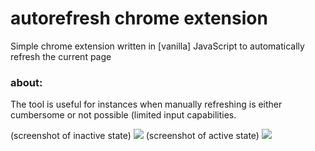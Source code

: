 # autorefresh chrome extension
Simple chrome extension written in [vanilla] JavaScript to automatically refresh the current page

### about:
The tool is useful for instances when manually refreshing is either cumbersome or not possible (limited input capabilities.

(screenshot of inactive state)
<img src="https://github.com/marcjones-io/autorefresh-ext/blob/master/images/example-go.png" >
(screenshot of active state)
<img src="https://github.com/marcjones-io/autorefresh-ext/blob/master/images/example-stop.png">
